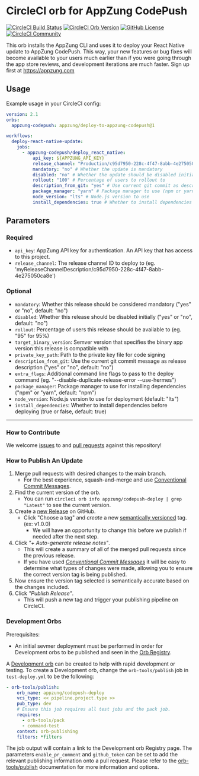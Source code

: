 # CircleCI orb for AppZung CodePush

[![CircleCI Build Status](https://circleci.com/gh/AppZung/circleci-deploy-to-appzung-codepush-orb.svg?style=shield "CircleCI Build Status")](https://circleci.com/gh/AppZung/circleci-deploy-to-appzung-codepush-orb) [![CircleCI Orb Version](https://badges.circleci.com/orbs/appzung/deploy-to-appzung-codepush.svg)](https://circleci.com/developer/orbs/orb/appzung/deploy-to-appzung-codepush) [![GitHub License](https://img.shields.io/badge/license-MIT-lightgrey.svg)](https://raw.githubusercontent.com/AppZung/circleci-deploy-to-appzung-codepush-orb/master/LICENSE) [![CircleCI Community](https://img.shields.io/badge/community-CircleCI%20Discuss-343434.svg)](https://discuss.circleci.com/c/ecosystem/orbs)

This orb installs the AppZung CLI and uses it to deploy your React Native update to AppZung CodePush.
This way, your new features or bug fixes will become available to your users much earlier than if you were going through the app store reviews, and development iterations are much faster.
Sign up first at https://appzung.com

## Usage

Example usage in your CircleCI config:

```yaml
version: 2.1
orbs:
  appzung-codepush: appzung/deploy-to-appzung-codepush@1

workflows:
  deploy-react-native-update:
    jobs:
      - appzung-codepush/deploy_react_native:
          api_key: ${APPZUNG_API_KEY}
          release_channel: "Production/c95d7950-228c-4f47-8abb-4e275050ca8e"
          mandatory: "no" # Whether the update is mandatory
          disabled: "no" # Whether the update should be disabled initially
          rollout: "100" # Percentage of users to rollout to
          description_from_git: "yes" # Use current git commit as description
          package_manager: "yarn" # Package manager to use (npm or yarn)
          node_version: "lts" # Node.js version to use
          install_dependencies: true # Whether to install dependencies
```

## Parameters

### Required

- `api_key`: AppZung API key for authentication. An API key that has access to this project.
- `release_channel`: The release channel ID to deploy to (eg. 'myReleaseChannelDescription/c95d7950-228c-4f47-8abb-4e275050ca8e')

### Optional

- `mandatory`: Whether this release should be considered mandatory ("yes" or "no", default: "no")
- `disabled`: Whether this release should be disabled initially ("yes" or "no", default: "no")
- `rollout`: Percentage of users this release should be available to (eg. "95" for 95%)
- `target_binary_version`: Semver version that specifies the binary app version this release is compatible with
- `private_key_path`: Path to the private key file for code signing
- `description_from_git`: Use the current git commit message as release description ("yes" or "no", default: "no")
- `extra_flags`: Additional command line flags to pass to the deploy command (eg. "--disable-duplicate-release-error --use-hermes")
- `package_manager`: Package manager to use for installing dependencies ("npm" or "yarn", default: "npm")
- `node_version`: Node.js version to use for deployment (default: "lts")
- `install_dependencies`: Whether to install dependencies before deploying (true or false, default: true)


---

### How to Contribute

We welcome [issues](https://github.com/AppZung/circleci-deploy-to-appzung-codepush-orb/issues) to and [pull requests](https://github.com/AppZung/circleci-deploy-to-appzung-codepush-orb/pulls) against this repository!

### How to Publish An Update
1. Merge pull requests with desired changes to the main branch.
    - For the best experience, squash-and-merge and use [Conventional Commit Messages](https://conventionalcommits.org/).
2. Find the current version of the orb.
    - You can run `circleci orb info appzung/codepush-deploy | grep "Latest"` to see the current version.
3. Create a [new Release](https://github.com/AppZung/circleci-deploy-to-appzung-codepush-orb/releases/new) on GitHub.
    - Click "Choose a tag" and _create_ a new [semantically versioned](http://semver.org/) tag. (ex: v1.0.0)
      - We will have an opportunity to change this before we publish if needed after the next step.
4.  Click _"+ Auto-generate release notes"_.
    - This will create a summary of all of the merged pull requests since the previous release.
    - If you have used _[Conventional Commit Messages](https://conventionalcommits.org/)_ it will be easy to determine what types of changes were made, allowing you to ensure the correct version tag is being published.
5. Now ensure the version tag selected is semantically accurate based on the changes included.
6. Click _"Publish Release"_.
    - This will push a new tag and trigger your publishing pipeline on CircleCI.

### Development Orbs

Prerequisites:

- An initial sevmer deployment must be performed in order for Development orbs to be published and seen in the [Orb Registry](https://circleci.com/developer/orbs).

A [Development orb](https://circleci.com/docs/orb-concepts/#development-orbs) can be created to help with rapid development or testing. To create a Development orb, change the `orb-tools/publish` job in `test-deploy.yml` to be the following:

```yaml
- orb-tools/publish:
    orb_name: appzung/codepush-deploy
    vcs_type: << pipeline.project.type >>
    pub_type: dev
    # Ensure this job requires all test jobs and the pack job.
    requires:
      - orb-tools/pack
      - command-test
    context: orb-publishing
    filters: *filters
```

The job output will contain a link to the Development orb Registry page. The parameters `enable_pr_comment` and `github_token` can be set to add the relevant publishing information onto a pull request. Please refer to the [orb-tools/publish](https://circleci.com/developer/orbs/orb/circleci/orb-tools#jobs-publish) documentation for more information and options.
